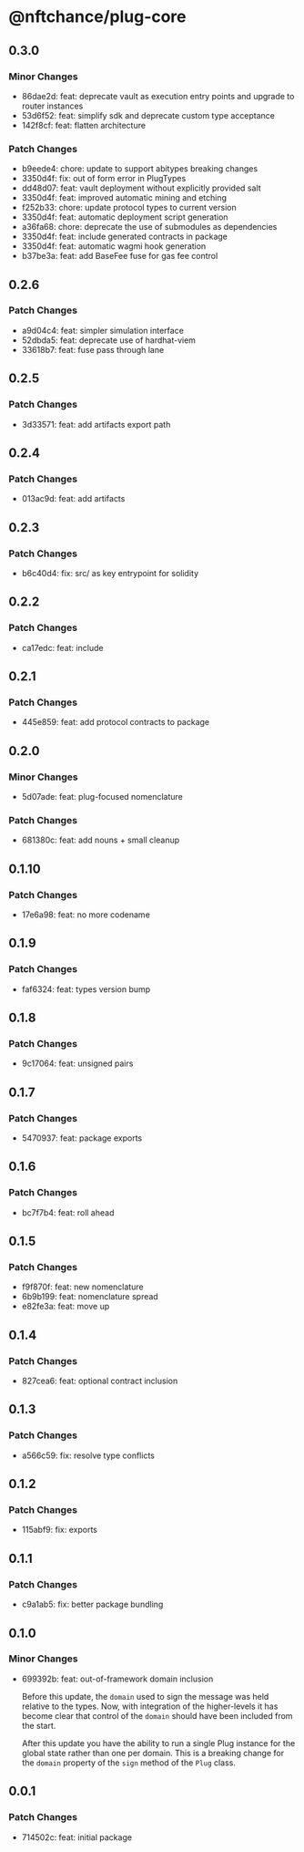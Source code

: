 # @nftchance/plug-core

## 0.3.0

### Minor Changes

-   86dae2d: feat: deprecate vault as execution entry points and upgrade to router instances
-   53d6f52: feat: simplify sdk and deprecate custom type acceptance
-   142f8cf: feat: flatten architecture

### Patch Changes

-   b9eede4: chore: update to support abitypes breaking changes
-   3350d4f: fix: out of form error in PlugTypes
-   dd48d07: feat: vault deployment without explicitly provided salt
-   3350d4f: feat: improved automatic mining and etching
-   f252b33: chore: update protocol types to current version
-   3350d4f: feat: automatic deployment script generation
-   a36fa68: chore: deprecate the use of submodules as dependencies
-   3350d4f: feat: include generated contracts in package
-   3350d4f: feat: automatic wagmi hook generation
-   b37be3a: feat: add BaseFee fuse for gas fee control

## 0.2.6

### Patch Changes

-   a9d04c4: feat: simpler simulation interface
-   52dbda5: feat: deprecate use of hardhat-viem
-   33618b7: feat: fuse pass through lane

## 0.2.5

### Patch Changes

-   3d33571: feat: add artifacts export path

## 0.2.4

### Patch Changes

-   013ac9d: feat: add artifacts

## 0.2.3

### Patch Changes

-   b6c40d4: fix: src/ as key entrypoint for solidity

## 0.2.2

### Patch Changes

-   ca17edc: feat: include

## 0.2.1

### Patch Changes

-   445e859: feat: add protocol contracts to package

## 0.2.0

### Minor Changes

-   5d07ade: feat: plug-focused nomenclature

### Patch Changes

-   681380c: feat: add nouns + small cleanup

## 0.1.10

### Patch Changes

-   17e6a98: feat: no more codename

## 0.1.9

### Patch Changes

-   faf6324: feat: types version bump

## 0.1.8

### Patch Changes

-   9c17064: feat: unsigned pairs

## 0.1.7

### Patch Changes

-   5470937: feat: package exports

## 0.1.6

### Patch Changes

-   bc7f7b4: feat: roll ahead

## 0.1.5

### Patch Changes

-   f9f870f: feat: new nomenclature
-   6b9b199: feat: nomenclature spread
-   e82fe3a: feat: move up

## 0.1.4

### Patch Changes

-   827cea6: feat: optional contract inclusion

## 0.1.3

### Patch Changes

-   a566c59: fix: resolve type conflicts

## 0.1.2

### Patch Changes

-   115abf9: fix: exports

## 0.1.1

### Patch Changes

-   c9a1ab5: fix: better package bundling

## 0.1.0

### Minor Changes

-   699392b: feat: out-of-framework domain inclusion

    Before this update, the `domain` used to sign the message was held relative to the types. Now, with integration of the higher-levels it has become clear that control of the `domain` should have been included from the start.

    After this update you have the ability to run a single Plug instance for the global state rather than one per domain. This is a breaking change for the `domain` property of the `sign` method of the `Plug` class.

## 0.0.1

### Patch Changes

-   714502c: feat: initial package
